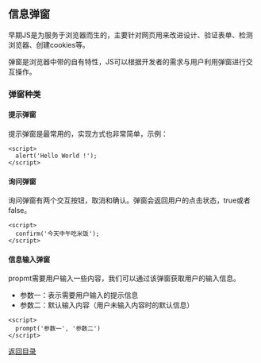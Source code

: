 ## 信息弹窗

早期JS是为服务于浏览器而生的，主要针对网页用来改进设计、验证表单、检测
浏览器、创建cookies等。

弹窗是浏览器中带的自有特性，JS可以根据开发者的需求与用户利用弹窗进行交
互操作。

### 弹窗种类

#### 提示弹窗

提示弹窗是最常用的，实现方式也非常简单，示例：

```
<script>
  alert('Hello World !');
</script>
```

#### 询问弹窗

询问弹窗有两个交互按钮，取消和确认。弹窗会返回用户的点击状态，true或者false。

```
<script>
  confirm('今天中午吃米饭');
</script>
```

#### 信息输入弹窗

propmt需要用户输入一些内容，我们可以通过该弹窗获取用户的输入信息。
   * 参数一：表示需要用户输入的提示信息
   * 参数二：默认输入内容（用户未输入内容时的默认信息）

```
<script>
  prompt('参数一', '参数二')
</script>
```



[返回目录](https://github.com/hanchn/couse-of-Javascript)
